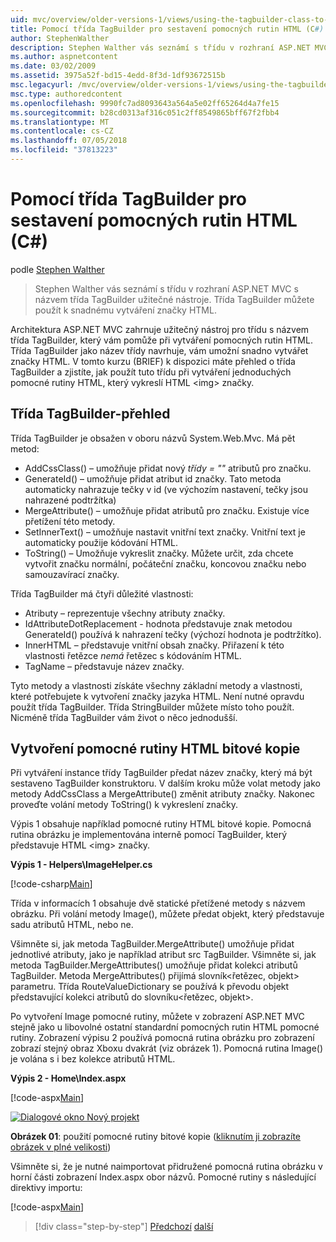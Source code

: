 ```yaml
---
uid: mvc/overview/older-versions-1/views/using-the-tagbuilder-class-to-build-html-helpers-cs
title: Pomocí třída TagBuilder pro sestavení pomocných rutin HTML (C#) | Dokumentace Microsoftu
author: StephenWalther
description: Stephen Walther vás seznámí s třídu v rozhraní ASP.NET MVC s názvem třída TagBuilder užitečné nástroje. Třída TagBuilder pro můžete snadno použít...
ms.author: aspnetcontent
ms.date: 03/02/2009
ms.assetid: 3975a52f-bd15-4edd-8f3d-1df93672515b
msc.legacyurl: /mvc/overview/older-versions-1/views/using-the-tagbuilder-class-to-build-html-helpers-cs
msc.type: authoredcontent
ms.openlocfilehash: 9990fc7ad8093643a564a5e02ff65264d4a7fe15
ms.sourcegitcommit: b28cd0313af316c051c2ff8549865bff67f2fbb4
ms.translationtype: MT
ms.contentlocale: cs-CZ
ms.lasthandoff: 07/05/2018
ms.locfileid: "37813223"
---
```

<a name="using-the-tagbuilder-class-to-build-html-helpers-c"></a>Pomocí třída TagBuilder pro sestavení pomocných rutin HTML (C#)
====================
podle [Stephen Walther](https://github.com/StephenWalther)

> Stephen Walther vás seznámí s třídu v rozhraní ASP.NET MVC s názvem třída TagBuilder užitečné nástroje. Třída TagBuilder můžete použít k snadnému vytváření značky HTML.


Architektura ASP.NET MVC zahrnuje užitečný nástroj pro třídu s názvem třída TagBuilder, který vám pomůže při vytváření pomocných rutin HTML. Třída TagBuilder jako název třídy navrhuje, vám umožní snadno vytvářet značky HTML. V tomto kurzu (BRIEF) k dispozici máte přehled o třída TagBuilder a zjistíte, jak použít tuto třídu při vytváření jednoduchých pomocné rutiny HTML, který vykreslí HTML &lt;img&gt; značky.

## <a name="overview-of-the-tagbuilder-class"></a>Třída TagBuilder-přehled

Třída TagBuilder je obsažen v oboru názvů System.Web.Mvc. Má pět metod:

- AddCssClass() – umožňuje přidat nový *třídy = ""* atributů pro značku.
- GenerateId() – umožňuje přidat atribut id značky. Tato metoda automaticky nahrazuje tečky v id (ve výchozím nastavení, tečky jsou nahrazené podtržítka)
- MergeAttribute() – umožňuje přidat atributů pro značku. Existuje více přetížení této metody.
- SetInnerText() – umožňuje nastavit vnitřní text značky. Vnitřní text je automaticky použije kódování HTML.
- ToString() – Umožňuje vykreslit značky. Můžete určit, zda chcete vytvořit značku normální, počáteční značku, koncovou značku nebo samouzavírací značky.
  

Třída TagBuilder má čtyři důležité vlastnosti:

- Atributy – reprezentuje všechny atributy značky.
- IdAttributeDotReplacement - hodnota představuje znak metodou GenerateId() používá k nahrazení tečky (výchozí hodnota je podtržítko).
- InnerHTML – představuje vnitřní obsah značky. Přiřazení k této vlastnosti řetězce *nemá* řetězec s kódováním HTML.
- TagName – představuje název značky.

Tyto metody a vlastnosti získáte všechny základní metody a vlastnosti, které potřebujete k vytvoření značky jazyka HTML. Není nutné opravdu použít třída TagBuilder. Třída StringBuilder můžete místo toho použít. Nicméně třída TagBuilder vám život o něco jednodušší.

## <a name="creating-an-image-html-helper"></a>Vytvoření pomocné rutiny HTML bitové kopie

Při vytváření instance třídy TagBuilder předat název značky, který má být sestaveno TagBuilder konstruktoru. V dalším kroku může volat metody jako metody AddCssClass a MergeAttribute() změnit atributy značky. Nakonec proveďte volání metody ToString() k vykreslení značky.

Výpis 1 obsahuje například pomocné rutiny HTML bitové kopie. Pomocná rutina obrázku je implementována interně pomocí TagBuilder, který představuje HTML &lt;img&gt; značky.

**Výpis 1 - Helpers\ImageHelper.cs**

[!code-csharp[Main](using-the-tagbuilder-class-to-build-html-helpers-cs/samples/sample1.cs)]

Třída v informacích 1 obsahuje dvě statické přetížené metody s názvem obrázku. Při volání metody Image(), můžete předat objekt, který představuje sadu atributů HTML, nebo ne.

Všimněte si, jak metoda TagBuilder.MergeAttribute() umožňuje přidat jednotlivé atributy, jako je například atribut src TagBuilder. Všimněte si, jak metoda TagBuilder.MergeAttributes() umožňuje přidat kolekci atributů TagBuilder. Metoda MergeAttributes() přijímá slovník&lt;řetězec, objekt&gt; parametru. Třída RouteValueDictionary se používá k převodu objekt představující kolekci atributů do slovníku&lt;řetězec, objekt&gt;.

Po vytvoření Image pomocné rutiny, můžete v zobrazení ASP.NET MVC stejně jako u libovolné ostatní standardní pomocných rutin HTML pomocné rutiny. Zobrazení výpisu 2 používá pomocná rutina obrázku pro zobrazení zobrazí stejný obraz Xboxu dvakrát (viz obrázek 1). Pomocná rutina Image() je volána s i bez kolekce atributů HTML.

**Výpis 2 - Home\Index.aspx**

[!code-aspx[Main](using-the-tagbuilder-class-to-build-html-helpers-cs/samples/sample2.aspx)]


[![Dialogové okno Nový projekt](using-the-tagbuilder-class-to-build-html-helpers-cs/_static/image1.jpg)](using-the-tagbuilder-class-to-build-html-helpers-cs/_static/image1.png)

**Obrázek 01**: použití pomocné rutiny bitové kopie ([kliknutím ji zobrazíte obrázek v plné velikosti](using-the-tagbuilder-class-to-build-html-helpers-cs/_static/image2.png))


Všimněte si, že je nutné naimportovat přidružené pomocná rutina obrázku v horní části zobrazení Index.aspx obor názvů. Pomocné rutiny s následující direktivy importu:

[!code-aspx[Main](using-the-tagbuilder-class-to-build-html-helpers-cs/samples/sample3.aspx)]

> [!div class="step-by-step"]
> [Předchozí](creating-custom-html-helpers-cs.md)
> [další](creating-page-layouts-with-view-master-pages-cs.md)

